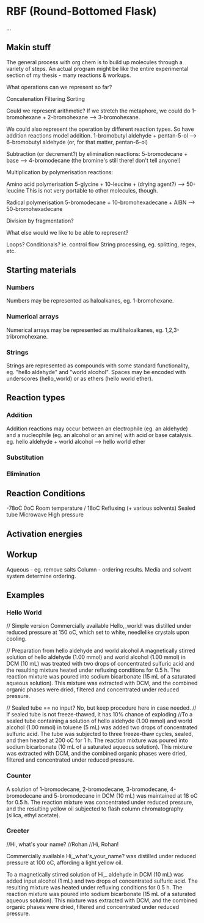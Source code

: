 # RBF (Round-Bottomed Flask)

...

## Makin stuff

The general process with org chem is to build up molecules through a variety of steps.
An actual program might be like the entire experimental section of my thesis - many reactions & workups.

What operations can we represent so far?

Concatenation
Filtering
Sorting

Could we represent arithmetic? If we stretch the metaphore, we could do 1-bromohexane + 2-bromohexane --> 3-bromohexane.

We could also represent the operation by different reaction types. So have addition reactions model addition.
1-bromobutyl aldehyde + pentan-5-ol --> 6-bromobutyl aldehyde (or, for that matter, pentan-6-ol)

Subtraction (or decrement?) by elimination reactions:
5-bromodecane + base --> 4-bromodecane (the bromine's still there! don't tell anyone!)

Multiplication by polymerisation reactions:

Amino acid polymerisation
5-glycine + 10-leucine + (drying agent?) --> 50-leucine
This is not very portable to other molecules, though.

Radical polymerisation
5-bromodecane + 10-bromohexadecane + AIBN --> 50-bromohexadecane

Division by fragmentation?


What else would we like to be able to represent?

Loops? Conditionals? ie. control flow
String processing, eg. splitting, regex, etc.




## Starting materials

### Numbers

Numbers may be represented as haloalkanes, eg. 1-bromohexane.

### Numerical arrays

Numerical arrays may be represented as multihaloalkanes, eg. 1,2,3-tribromohexane.

### Strings

Strings are represented as compounds with some standard functionality, eg. "hello aldehyde" and "world alcohol". Spaces may be encoded with underscores (hello_world) or as ethers (hello world ether).



## Reaction types

### Addition

Addition reactions may occur between an electrophile (eg. an aldehyde) and a nucleophile (eg. an alcohol or an amine) with acid or base catalysis.
eg. hello aldehyde + world alcohol --> hello world ether

### Substitution

### Elimination


## Reaction Conditions

-78oC
0oC
Room temperature / 18oC
Refluxing (+ various solvents)
Sealed tube
Microwave
High pressure


## Activation energies


## Workup

Aqueous - eg. remove salts
Column - ordering results. Media and solvent system determine ordering.


## Examples

### Hello World

// Simple version
Commercially available Hello,_world! was distilled under reduced pressure at 150 oC, which set to white, needlelike crystals upon cooling.

// Preparation from hello aldehyde and world alcohol
A magnetically stirred solution of hello aldehyde (1.00 mmol) and world alcohol (1.00 mmol) in DCM (10 mL) was treated with two drops of concentrated sulfuric acid and the resulting mixture heated under refluxing conditions for 0.5 h. The reaction mixture was poured into sodium bicarbonate (15 mL of a saturated aqueous solution). This mixture was extracted with DCM, and the combined organic phases were dried, filtered and concentrated under reduced pressure.

// Sealed tube == no input? No, but keep procedure here in case needed.
// If sealed tube is not freeze-thawed, it has 10% chance of exploding
//To a sealed tube containing a solution of hello aldehyde (1.00 mmol) and world alcohol (1.00 mmol) in toluene (5 mL) was added two drops of concentrated sulfuric acid. The tube was subjected to three freeze-thaw cycles, sealed, and then heated at 200 oC for 1 h. The reaction mixture was poured into sodium bicarbonate (10 mL of a saturated aqueous solution). This mixture was extracted with DCM, and the combined organic phases were dried, filtered and concentrated under reduced pressure.


### Counter

A solution of 1-bromodecane, 2-bromodecane, 3-bromodecane, 4-bromodecane and 5-bromodecane in DCM (10 mL) was maintained at 18 oC for 0.5 h. The reaction mixture was concentrated under reduced pressure, and the resulting yellow oil subjected to flash column chromatography (silica, ethyl acetate).


### Greeter

//Hi, what's your name?
//Rohan
//Hi, Rohan!

Commercially available Hi,_what's_your_name? was distilled under reduced pressure at 100 oC, affording a light yellow oil.

To a magnetically stirred solution of Hi,_ aldehyde in DCM (10 mL) was added input alcohol (1 mL) and two drops of concentrated sulfuric acid. The resulting mixture was heated under refluxing conditions for 0.5 h. The reaction mixture was poured into sodium bicarbonate (15 mL of a saturated aqueous solution). This mixture was extracted with DCM, and the combined organic phases were dried, filtered and concentrated under reduced pressure.
